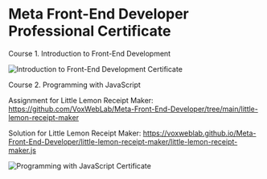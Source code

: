 # Meta Front-End Developer Professional Certificate

Course 1. Introduction to Front-End Development

<img src="https://voxweblab.github.io/Meta-Front-End-Developer/certificates/Coursera-Meta-FrontEnd-1.jpg" alt="Introduction to Front-End Development Certificate">


Course 2. Programming with JavaScript

Assignment for Little Lemon Receipt Maker: https://github.com/VoxWebLab/Meta-Front-End-Developer/tree/main/little-lemon-receipt-maker

Solution for Little Lemon Receipt Maker: https://voxweblab.github.io/Meta-Front-End-Developer/little-lemon-receipt-maker/little-lemon-receipt-maker.js

<img src="https://voxweblab.github.io/Meta-Front-End-Developer/certificates/Coursera-Meta-FrontEnd-2.jpg" alt="Programming with JavaScript Certificate">
